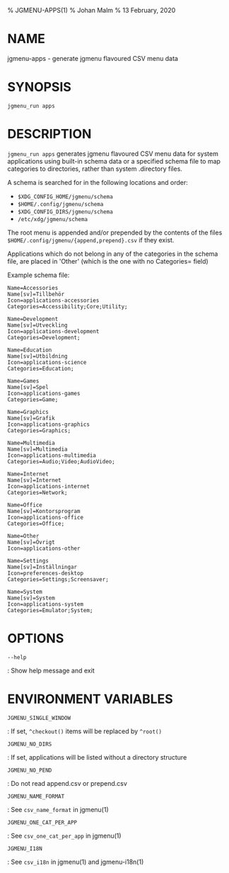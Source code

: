 % JGMENU-APPS(1)
% Johan Malm
% 13 February, 2020

# NAME

jgmenu-apps - generate jgmenu flavoured CSV menu data

# SYNOPSIS

`jgmenu_run apps`

# DESCRIPTION

`jgmenu_run apps` generates jgmenu flavoured CSV menu data for system
applications using built-in schema data or a specified schema file to
map categories to directories, rather than system .directory files.

A schema is searched for in the following locations and order:

- `$XDG_CONFIG_HOME/jgmenu/schema`  
- `$HOME/.config/jgmenu/schema`  
- `$XDG_CONFIG_DIRS/jgmenu/schema`  
- `/etc/xdg/jgmenu/schema`  

The root menu is appended and/or prepended by the contents of the files
`$HOME/.config/jgmenu/{append,prepend}.csv` if they exist.

Applications which do not belong in any of the categories in the schema
file, are placed in 'Other' (which is the one with no Categories= field)

Example schema file:

```
Name=Accessories
Name[sv]=Tillbehör
Icon=applications-accessories
Categories=Accessibility;Core;Utility;

Name=Development
Name[sv]=Utveckling
Icon=applications-development
Categories=Development;

Name=Education
Name[sv]=Utbildning
Icon=applications-science
Categories=Education;

Name=Games
Name[sv]=Spel
Icon=applications-games
Categories=Game;

Name=Graphics
Name[sv]=Grafik
Icon=applications-graphics
Categories=Graphics;

Name=Multimedia
Name[sv]=Multimedia
Icon=applications-multimedia
Categories=Audio;Video;AudioVideo;

Name=Internet
Name[sv]=Internet
Icon=applications-internet
Categories=Network;

Name=Office
Name[sv]=Kontorsprogram
Icon=applications-office
Categories=Office;

Name=Other
Name[sv]=Övrigt
Icon=applications-other

Name=Settings
Name[sv]=Inställningar
Icon=preferences-desktop
Categories=Settings;Screensaver;

Name=System
Name[sv]=System
Icon=applications-system
Categories=Emulator;System;
```


# OPTIONS

`--help`

:   Show help message and exit

# ENVIRONMENT VARIABLES

`JGMENU_SINGLE_WINDOW`

:   If set, `^checkout()` items will be replaced by `^root()`

`JGMENU_NO_DIRS`

:   If set, applications will be listed without a directory structure

`JGMENU_NO_PEND`

:   Do not read append.csv or prepend.csv

`JGMENU_NAME_FORMAT`

:   See `csv_name_format` in jgmenu(1)

`JGMENU_ONE_CAT_PER_APP`

:   See `csv_one_cat_per_app` in jgmenu(1)

`JGMENU_I18N`

:   See `csv_i18n` in jgmenu(1) and jgmenu-i18n(1)

